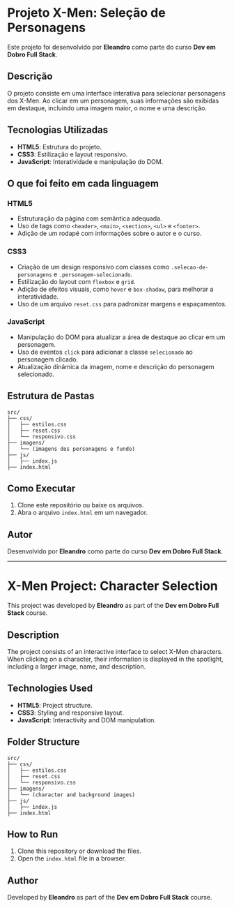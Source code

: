 # Projeto X-Men: Seleção de Personagens

Este projeto foi desenvolvido por **Eleandro** como parte do curso **Dev em Dobro Full Stack**.

## Descrição

O projeto consiste em uma interface interativa para selecionar personagens dos X-Men. Ao clicar em um personagem, suas informações são exibidas em destaque, incluindo uma imagem maior, o nome e uma descrição.

## Tecnologias Utilizadas

- **HTML5**: Estrutura do projeto.
- **CSS3**: Estilização e layout responsivo.
- **JavaScript**: Interatividade e manipulação do DOM.

## O que foi feito em cada linguagem

### HTML5
- Estruturação da página com semântica adequada.
- Uso de tags como `<header>`, `<main>`, `<section>`, `<ul>` e `<footer>`.
- Adição de um rodapé com informações sobre o autor e o curso.

### CSS3
- Criação de um design responsivo com classes como `.selecao-de-personagens` e `.personagem-selecionado`.
- Estilização do layout com `flexbox` e `grid`.
- Adição de efeitos visuais, como `hover` e `box-shadow`, para melhorar a interatividade.
- Uso de um arquivo `reset.css` para padronizar margens e espaçamentos.

### JavaScript
- Manipulação do DOM para atualizar a área de destaque ao clicar em um personagem.
- Uso de eventos `click` para adicionar a classe `selecionado` ao personagem clicado.
- Atualização dinâmica da imagem, nome e descrição do personagem selecionado.

## Estrutura de Pastas

```
src/
├── css/
│   ├── estilos.css
│   ├── reset.css
│   └── responsivo.css
├── imagens/
│   └── (imagens dos personagens e fundo)
├── js/
│   ├── index.js
├── index.html
```

## Como Executar

1. Clone este repositório ou baixe os arquivos.
2. Abra o arquivo `index.html` em um navegador.

## Autor

Desenvolvido por **Eleandro** como parte do curso **Dev em Dobro Full Stack**.

---

# X-Men Project: Character Selection

This project was developed by **Eleandro** as part of the **Dev em Dobro Full Stack** course.

## Description

The project consists of an interactive interface to select X-Men characters. When clicking on a character, their information is displayed in the spotlight, including a larger image, name, and description.

## Technologies Used

- **HTML5**: Project structure.
- **CSS3**: Styling and responsive layout.
- **JavaScript**: Interactivity and DOM manipulation.

## Folder Structure

```
src/
├── css/
│   ├── estilos.css
│   ├── reset.css
│   └── responsivo.css
├── imagens/
│   └── (character and background images)
├── js/
│   ├── index.js
├── index.html
```

## How to Run

1. Clone this repository or download the files.
2. Open the `index.html` file in a browser.

## Author

Developed by **Eleandro** as part of the **Dev em Dobro Full Stack** course.
